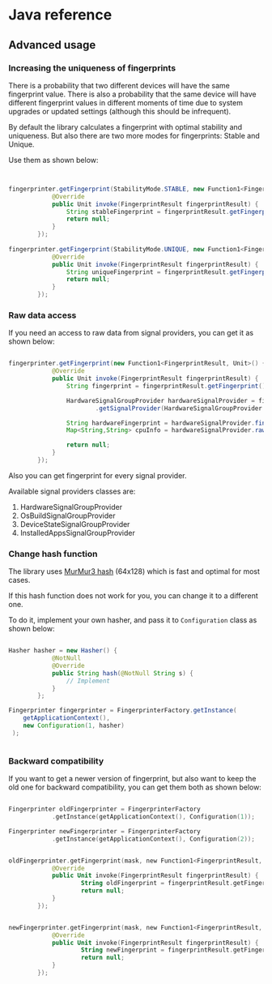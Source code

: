 # Java reference

## Advanced usage

### Increasing the uniqueness of fingerprints

There is a probability that two different devices will have the same fingerprint value. There is also a probability that the same device will have different fingerprint values in different moments of time due to system upgrades or updated settings (although this should be infrequent).

By default the library calculates a fingerprint with optimal stability and uniqueness. But also there are two more modes for fingerprints: Stable and Unique.

Use them as shown below:

```java


fingerprinter.getFingerprint(StabilityMode.STABLE, new Function1<FingerprintResult, Unit>() {
            @Override
            public Unit invoke(FingerprintResult fingerprintResult) {
            	String stableFingerprint = fingerprintResult.getFingerprint();
                return null;
            }
        });
	
fingerprinter.getFingerprint(StabilityMode.UNIQUE, new Function1<FingerprintResult, Unit>() {
            @Override
            public Unit invoke(FingerprintResult fingerprintResult) {
            	String uniqueFingerprint = fingerprintResult.getFingerprint();
                return null;
            }
        });

``` 
 

### Raw data access

If you need an access to raw data from signal providers, you can get it as shown below:

```java

fingerprinter.getFingerprint(new Function1<FingerprintResult, Unit>() {
            @Override
            public Unit invoke(FingerprintResult fingerprintResult) {
                String fingerprint = fingerprintResult.getFingerprint();

                HardwareSignalGroupProvider hardwareSignalProvider = fingerprintResult
                        .getSignalProvider(HardwareSignalGroupProvider.class);

                String hardwareFingerprint = hardwareSignalProvider.fingerprint(StabilityLevel.STABLE);
                Map<String,String> cpuInfo = hardwareSignalProvider.rawData().procCpuInfo().getValue();

                return null;
            }
        });

```

Also you can get fingerprint for every signal provider.

Available signal providers classes are:

1. HardwareSignalGroupProvider
2. OsBuildSignalGroupProvider
3. DeviceStateSignalGroupProvider
4. InstalledAppsSignalGroupProvider

### Change hash function


The library uses [MurMur3 hash](https://en.wikipedia.org/wiki/MurmurHash) (64x128) which is fast and optimal for most cases.

If this hash function does not work for you, you can change it to a different one.

To do it, implement your own hasher, and pass it to `Configuration` class as shown below:

``` java

Hasher hasher = new Hasher() {
            @NotNull
            @Override
            public String hash(@NotNull String s) {
                // Implement
            }
        };

Fingerprinter fingerprinter = FingerprinterFactory.getInstance(
	getApplicationContext(),
	new Configuration(1, hasher)
 );



```

 
### Backward compatibility

If you want to get a newer version of fingerprint, but also want to keep the old one for backward compatibility, you can get them both as shown below:


```kotlin

Fingerprinter oldFingerprinter = FingerprinterFactory
			.getInstance(getApplicationContext(), Configuration(1));

Fingerprinter newFingerprinter = FingerprinterFactory
			.getInstance(getApplicationContext(), Configuration(2));


oldFingerprinter.getFingerprint(mask, new Function1<FingerprintResult, Unit>() {
            @Override
            public Unit invoke(FingerprintResult fingerprintResult) {
            		String oldFingerprint = fingerprintResult.getFingerprint();
                	return null;
            }
        });


newFingerprinter.getFingerprint(mask, new Function1<FingerprintResult, Unit>() {
            @Override
            public Unit invoke(FingerprintResult fingerprintResult) {
            		String newFingerprint = fingerprintResult.getFingerprint();
                	return null;
            }
        });


```
